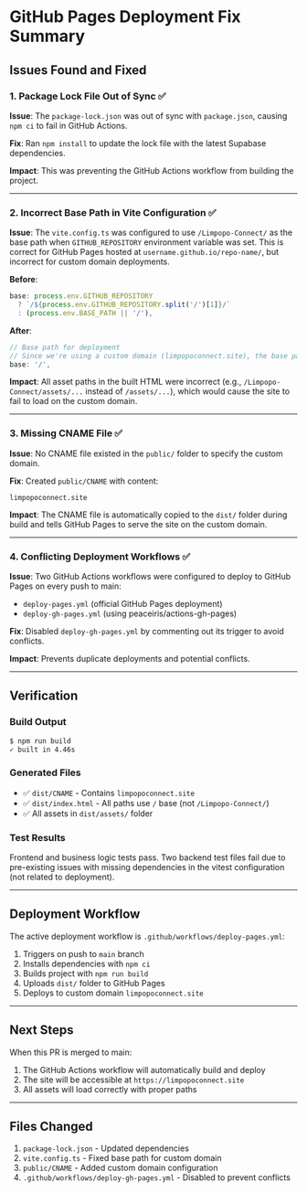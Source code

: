 # GitHub Pages Deployment Fix Summary

## Issues Found and Fixed

### 1. Package Lock File Out of Sync ✅
**Issue**: The `package-lock.json` was out of sync with `package.json`, causing `npm ci` to fail in GitHub Actions.

**Fix**: Ran `npm install` to update the lock file with the latest Supabase dependencies.

**Impact**: This was preventing the GitHub Actions workflow from building the project.

---

### 2. Incorrect Base Path in Vite Configuration ✅
**Issue**: The `vite.config.ts` was configured to use `/Limpopo-Connect/` as the base path when `GITHUB_REPOSITORY` environment variable was set. This is correct for GitHub Pages hosted at `username.github.io/repo-name/`, but incorrect for custom domain deployments.

**Before**:
```typescript
base: process.env.GITHUB_REPOSITORY
  ? `/${process.env.GITHUB_REPOSITORY.split('/')[1]}/`
  : (process.env.BASE_PATH || '/'),
```

**After**:
```typescript
// Base path for deployment
// Since we're using a custom domain (limpopoconnect.site), the base path should be '/'
base: '/',
```

**Impact**: All asset paths in the built HTML were incorrect (e.g., `/Limpopo-Connect/assets/...` instead of `/assets/...`), which would cause the site to fail to load on the custom domain.

---

### 3. Missing CNAME File ✅
**Issue**: No CNAME file existed in the `public/` folder to specify the custom domain.

**Fix**: Created `public/CNAME` with content:
```
limpopoconnect.site
```

**Impact**: The CNAME file is automatically copied to the `dist/` folder during build and tells GitHub Pages to serve the site on the custom domain.

---

### 4. Conflicting Deployment Workflows ✅
**Issue**: Two GitHub Actions workflows were configured to deploy to GitHub Pages on every push to main:
- `deploy-pages.yml` (official GitHub Pages deployment)
- `deploy-gh-pages.yml` (using peaceiris/actions-gh-pages)

**Fix**: Disabled `deploy-gh-pages.yml` by commenting out its trigger to avoid conflicts.

**Impact**: Prevents duplicate deployments and potential conflicts.

---

## Verification

### Build Output
```bash
$ npm run build
✓ built in 4.46s
```

### Generated Files
- ✅ `dist/CNAME` - Contains `limpopoconnect.site`
- ✅ `dist/index.html` - All paths use `/` base (not `/Limpopo-Connect/`)
- ✅ All assets in `dist/assets/` folder

### Test Results
Frontend and business logic tests pass. Two backend test files fail due to pre-existing issues with missing dependencies in the vitest configuration (not related to deployment).

---

## Deployment Workflow

The active deployment workflow is `.github/workflows/deploy-pages.yml`:

1. Triggers on push to `main` branch
2. Installs dependencies with `npm ci`
3. Builds project with `npm run build`
4. Uploads `dist/` folder to GitHub Pages
5. Deploys to custom domain `limpopoconnect.site`

---

## Next Steps

When this PR is merged to main:
1. The GitHub Actions workflow will automatically build and deploy
2. The site will be accessible at `https://limpopoconnect.site`
3. All assets will load correctly with proper paths

---

## Files Changed

1. `package-lock.json` - Updated dependencies
2. `vite.config.ts` - Fixed base path for custom domain
3. `public/CNAME` - Added custom domain configuration
4. `.github/workflows/deploy-gh-pages.yml` - Disabled to prevent conflicts
